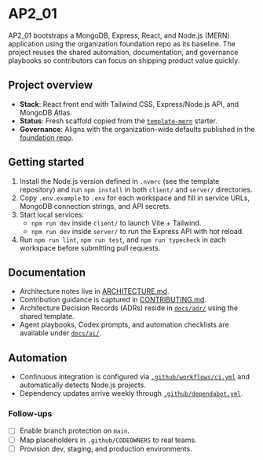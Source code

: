 # AP2_01

AP2_01 bootstraps a MongoDB, Express, React, and Node.js (MERN) application using the organization foundation repo as its baseline. The project reuses the shared automation, documentation, and governance playbooks so contributors can focus on shipping product value quickly.

## Project overview

- **Stack**: React front end with Tailwind CSS, Express/Node.js API, and MongoDB Atlas.
- **Status**: Fresh scaffold copied from the [`template-mern`](https://github.com/IOUser755/template-mern) starter.
- **Governance**: Aligns with the organization-wide defaults published in the [foundation repo](https://github.com/IOUser755/Repo_01).

## Getting started

1. Install the Node.js version defined in `.nvmrc` (see the template repository) and run `npm install` in both `client/` and `server/` directories.
2. Copy `.env.example` to `.env` for each workspace and fill in service URLs, MongoDB connection strings, and API secrets.
3. Start local services:
   - `npm run dev` inside `client/` to launch Vite + Tailwind.
   - `npm run dev` inside `server/` to run the Express API with hot reload.
4. Run `npm run lint`, `npm run test`, and `npm run typecheck` in each workspace before submitting pull requests.

## Documentation

- Architecture notes live in [ARCHITECTURE.md](ARCHITECTURE.md).
- Contribution guidance is captured in [CONTRIBUTING.md](CONTRIBUTING.md).
- Architecture Decision Records (ADRs) reside in [`docs/adr/`](docs/adr/) using the shared template.
- Agent playbooks, Codex prompts, and automation checklists are available under [`docs/ai/`](docs/ai/).

## Automation

- Continuous integration is configured via [`.github/workflows/ci.yml`](.github/workflows/ci.yml) and automatically detects Node.js projects.
- Dependency updates arrive weekly through [`.github/dependabot.yml`](.github/dependabot.yml).

### Follow-ups

- [ ] Enable branch protection on `main`.
- [ ] Map placeholders in `.github/CODEOWNERS` to real teams.
- [ ] Provision dev, staging, and production environments.
